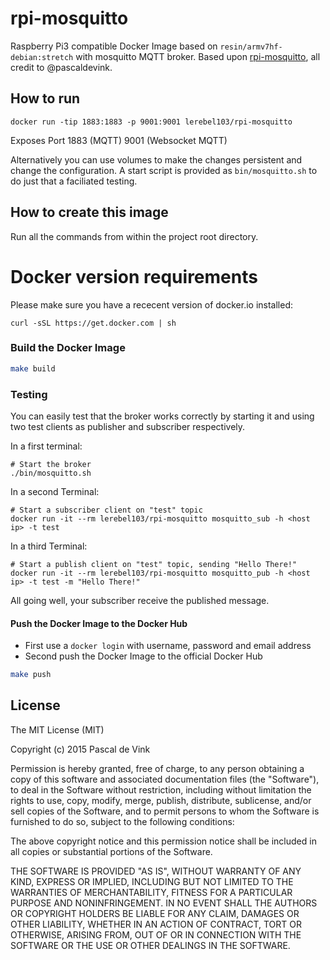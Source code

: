 # rpi-mosquitto

Raspberry Pi3 compatible Docker Image based on `resin/armv7hf-debian:stretch` with mosquitto MQTT broker.
Based upon [rpi-mosquitto](https://github.com/pascaldevink/rpi-mosquitto), all credit to @pascaldevink.

## How to run

```
docker run -tip 1883:1883 -p 9001:9001 lerebel103/rpi-mosquitto
```

Exposes Port 1883 (MQTT) 9001 (Websocket MQTT)

Alternatively you can use volumes to make the changes persistent and change the configuration. A start script is provided as `bin/mosquitto.sh` to do just that a faciliated testing.

## How to create this image

Run all the commands from within the project root directory.

# Docker version requirements
Please make sure you have a rececent version of docker.io installed:
```
curl -sSL https://get.docker.com | sh
```

### Build the Docker Image
```bash
make build
```

### Testing
You can easily test that the broker works correctly by starting it and using two test clients as publisher and subscriber respectively.

In a first terminal:
```
# Start the broker
./bin/mosquitto.sh
```

In a second Terminal:
```
# Start a subscriber client on "test" topic
docker run -it --rm lerebel103/rpi-mosquitto mosquitto_sub -h <host ip> -t test
```
In a third Terminal:
```
# Start a publish client on "test" topic, sending "Hello There!"
docker run -it --rm lerebel103/rpi-mosquitto mosquitto_pub -h <host ip> -t test -m "Hello There!"
```

All going well, your subscriber receive the published message.

#### Push the Docker Image to the Docker Hub
* First use a `docker login` with username, password and email address
* Second push the Docker Image to the official Docker Hub

```bash
make push
```

## License

The MIT License (MIT)

Copyright (c) 2015 Pascal de Vink

Permission is hereby granted, free of charge, to any person obtaining a copy
of this software and associated documentation files (the "Software"), to deal
in the Software without restriction, including without limitation the rights
to use, copy, modify, merge, publish, distribute, sublicense, and/or sell
copies of the Software, and to permit persons to whom the Software is
furnished to do so, subject to the following conditions:

The above copyright notice and this permission notice shall be included in all
copies or substantial portions of the Software.

THE SOFTWARE IS PROVIDED "AS IS", WITHOUT WARRANTY OF ANY KIND, EXPRESS OR
IMPLIED, INCLUDING BUT NOT LIMITED TO THE WARRANTIES OF MERCHANTABILITY,
FITNESS FOR A PARTICULAR PURPOSE AND NONINFRINGEMENT. IN NO EVENT SHALL THE
AUTHORS OR COPYRIGHT HOLDERS BE LIABLE FOR ANY CLAIM, DAMAGES OR OTHER
LIABILITY, WHETHER IN AN ACTION OF CONTRACT, TORT OR OTHERWISE, ARISING FROM,
OUT OF OR IN CONNECTION WITH THE SOFTWARE OR THE USE OR OTHER DEALINGS IN THE
SOFTWARE.
